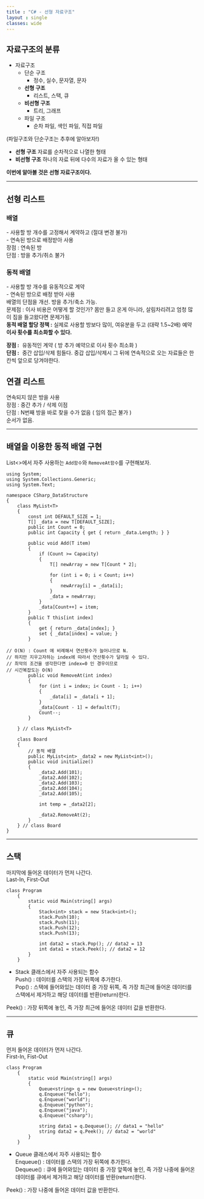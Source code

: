```yaml
---
title : "C# - 선형 자료구조"
layout : single
classes: wide
---
```


## 자료구조의 분류

- 자료구조
  - 단순 구조
    - 정수, 실수, 문자열, 문자
  - **선형 구조**
    - 리스트, 스택, 큐
  - **비선형 구조**
    - 트리, 그래프
  - 파일 구조
    - 순차 파일, 색인 파일, 직접 파일

(파일구조와 단순구조는 추후에 알아보자!)

- **선형 구조**
  자료를 순차적으로 나열한 형태 
- **비선형 구조**
  하나의 자료 뒤에 다수의 자료가 올 수 있는 형태  

**이번에 알아볼 것은 선형 자료구조이다.**


-----
## 선형 리스트  

### 배열  

  \- 사용할 방 개수를 고정해서 계약하고 (절대 변경 불가)  
  \- 연속된 방으로 배정받아 사용  
  장점 : 연속된 방  
  단점 : 방을 추가/취소 불가  

### 동적 배열  

  \- 사용할 방 개수를 유동적으로 계약  
  \- 연속된 방으로 배정 받아 사용  
  배열의 단점을 개선. 방을 추가/축소 가능.  
  문제점 : 이사 비용은 어떻게 할 것인가? 몸만 들고 온게 아니라, 살림차리려고 엄청 많이 짐을 들고왔다면 문제가됨.  
  **동적 배열 할당 정책 :**
  	실제로 사용할 방보다 많이, 여유분을 두고 (대략 1.5~2배) 예약  
  **이사 횟수를 최소화할 수 있다.**
    
  **장점 :** 
  ​	유동적인 계약 ( 방 추가 예약으로 이사 횟수 최소화 )  
  **단점 :** 
  ​	중간 삽입/삭제 힘들다. 중갑 삽입/삭제시 그 뒤에 연속적으로 	오는 자료들은 한칸씩 앞으로 당겨야한다.

## 연결 리스트

  연속되지 않은 방을 사용  
  장점 : 중간 추가 / 삭제 이점  
  단점 : N번째 방을 바로  찾을 수가 없음 ( 임의 접근 불가 )  
  순서가 없음.  

---

## 배열을 이용한 동적 배열 구현  

List<>에서 자주 사용하는 `Add함수`와 `RemoveAt함수`를 구현해보자.

```
using System;
using System.Collections.Generic;
using System.Text;

namespace CSharp_DataStructure
{
    class MyList<T>
    {
        const int DEFAULT_SIZE = 1; 
        T[] _data = new T[DEFAULT_SIZE]; 
        public int Count = 0; 
        public int Capacity { get { return _data.Length; } }

        public void Add(T item)
        {
            if (Count >= Capacity)
            {
                T[] newArray = new T[Count * 2]; 
                
                for (int i = 0; i < Count; i++)
                {         
                    newArray[i] = _data[i];
                }
                _data = newArray;
            }
            _data[Count++] = item;
        }
        public T this[int index]
        {
            get { return _data[index]; }
            set { _data[index] = value; }
        }

// O(N) : Count 에 비례해서 연산횟수가 늘어나므로 N.
// 하지만 지우고자하는 index에 따라서 연산횟수가 달라질 수 있다.
// 최악의 조건을 생각한다면 index=0 인 경우이므로 
// 시간복잡도는 O(N)
        public void RemoveAt(int index)
        {
            for (int i = index; i< Count - 1; i++)
            {
                _data[i] = _data[i + 1];
            }
            _data[Count - 1] = default(T);
            Count--;
        }

    } // class MyList<T>

    class Board
    {	      
        // 동적 배열
        public MyList<int> _data2 = new MyList<int>();      
        public void initialize()
        {
            _data2.Add(101);
            _data2.Add(102);
            _data2.Add(103);
            _data2.Add(104);
            _data2.Add(105);

            int temp = _data2[2];

            _data2.RemoveAt(2);
        }
    } // class Board
}

```


---

## 스택  
마지막에 들어온 데이터가 먼저 나간다.  
Last-In, First-Out  

```
class Program
    {
        static void Main(string[] args)
        {
            Stack<int> stack = new Stack<int>();
            stack.Push(10);
            stack.Push(11);
            stack.Push(12);
            stack.Push(13);

            int data2 = stack.Pop(); // data2 = 13
            int data1 = stack.Peek(); // data2 = 12
        }
    }
```

* Stack<T> 클래스에서 자주 사용되는 함수  
Push() : 데이터를 스택의 가장 뒤쪽에 추가한다.  
Pop() : 스택에 들어와있는 데이터 중 가장 뒤쪽, 즉 가장 최근에 들어온 데이터를  
스택에서 제거하고 해당 데이터를 반환(return)한다.  
  
Peek() : 가장 뒤쪽에 놓인, 즉 가장 최근에 들어온 데이터 값을 반환한다.  

---


## 큐  
먼저 들어온 데이터가 먼저 나간다.  
First-In, Fist-Out  

```
class Program
    {
        static void Main(string[] args)
        {
            Queue<string> q = new Queue<string>();
            q.Enqueue("hello");
            q.Enqueue("world");
            q.Enqueue("python");
            q.Enqueue("java");
            q.Enqueue("csharp");

            string data1 = q.Dequeue(); // data1 = "hello"
            string data2 = q.Peek(); // data2 = "world"
        }
    }
```

* Queue<T> 클래스에서 자주 사용되는 함수  
Enqueue() : 데이터를 스택의 가장 뒤쪽에 추가한다.  
Dequeue() : 큐에 들어와있는 데이터 중 가장 앞쪽에 놓인, 즉 가장 나중에 들어온  
데이터를 큐에서 제거하고 해당 데이터를 반환(return)한다.  
  
Peek() : 가장 나중에 들어온 데이터 값을 반환한다.  